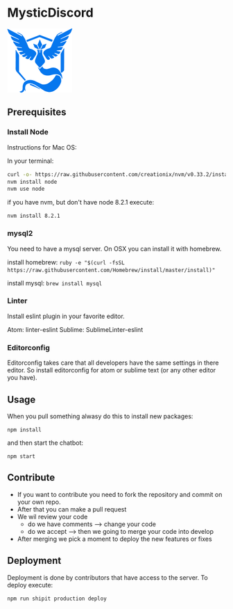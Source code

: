 # MysticDiscord
![Mystic](public/images/mystic.png)

## Prerequisites

### Install Node
Instructions for Mac OS:

In your terminal:
```bash
curl -o- https://raw.githubusercontent.com/creationix/nvm/v0.33.2/install.sh | bash
nvm install node
nvm use node
```

if you have nvm, but don't have node 8.2.1 execute:

```
nvm install 8.2.1
```

### mysql2
You need to have a mysql server. On OSX you can install it with homebrew.

install homebrew: `ruby -e "$(curl -fsSL https://raw.githubusercontent.com/Homebrew/install/master/install)"`

install mysql: `brew install mysql`

### Linter
Install eslint plugin in your favorite editor.

Atom: linter-eslint
Sublime: SublimeLinter-eslint

### Editorconfig
Editorconfig takes care that all developers have the same settings in there editor.
So install editorconfig for atom or sublime text (or any other editor you have).

## Usage
When you pull something alwasy do this to install new packages:

```
npm install
```
and then start the chatbot:

```
npm start
```

## Contribute
- If you want to contribute you need to fork the repository and commit on your own repo.
- After that you can make a pull request
- We wil review your code
   - do we have comments --> change your code
   - do we accept --> then we going to merge your code into develop
- After merging we pick a moment to deploy the new features or fixes

## Deployment
Deployment is done by contributors that have access to the server. To deploy execute:

```
npm run shipit production deploy
```
